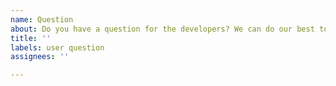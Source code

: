 ```yaml
---
name: Question
about: Do you have a question for the developers? We can do our best to answer
title: ''
labels: user question
assignees: ''

---
```

